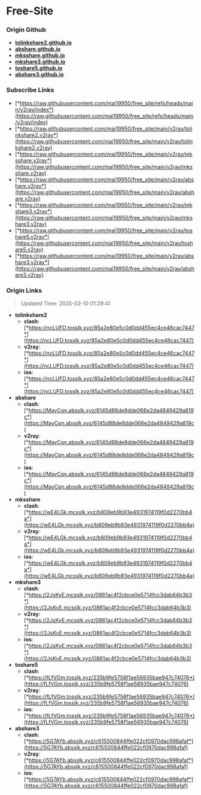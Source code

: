 # Free-Site

### Origin Github

- [**tolinkshare2.github.io**](https://github.com/tolinkshare2/tolinkshare2.github.io)
- [**abshare.github.io**](https://github.com/abshare/abshare.github.io)
- [**mksshare.github.io**](https://github.com/mksshare/mksshare.github.io)
- [**mkshare3.github.io**](https://github.com/mkshare3/mkshare3.github.io)
- [**toshare5.github.io**](https://github.com/toshare5/toshare5.github.io)
- [**abshare3.github.io**](https://github.com/abshare3/abshare3.github.io)

### Subscribe Links

- [*https://raw.githubusercontent.com/mai19950/free_site/refs/heads/main/v2ray/index*](https://raw.githubusercontent.com/mai19950/free_site/refs/heads/main/v2ray/index)
- [*https://raw.githubusercontent.com/mai19950/free_site/main/v2ray/tolinkshare2.v2ray*](https://raw.githubusercontent.com/mai19950/free_site/main/v2ray/tolinkshare2.v2ray)
- [*https://raw.githubusercontent.com/mai19950/free_site/main/v2ray/mksshare.v2ray*](https://raw.githubusercontent.com/mai19950/free_site/main/v2ray/mksshare.v2ray)
- [*https://raw.githubusercontent.com/mai19950/free_site/main/v2ray/abshare.v2ray*](https://raw.githubusercontent.com/mai19950/free_site/main/v2ray/abshare.v2ray)
- [*https://raw.githubusercontent.com/mai19950/free_site/main/v2ray/mkshare3.v2ray*](https://raw.githubusercontent.com/mai19950/free_site/main/v2ray/mkshare3.v2ray)
- [*https://raw.githubusercontent.com/mai19950/free_site/main/v2ray/toshare5.v2ray*](https://raw.githubusercontent.com/mai19950/free_site/main/v2ray/toshare5.v2ray)
- [*https://raw.githubusercontent.com/mai19950/free_site/main/v2ray/abshare3.v2ray*](https://raw.githubusercontent.com/mai19950/free_site/main/v2ray/abshare3.v2ray)

### Origin Links

> Updated Time: 2025-02-10 01:29:41

- **tolinkshare2**
  - **clash**: [*https://ncLUFD.tosslk.xyz/85a2e80e5c0d0dd455ec4ce46cac7447*](https://ncLUFD.tosslk.xyz/85a2e80e5c0d0dd455ec4ce46cac7447)
  - **v2ray**: [*https://ncLUFD.tosslk.xyz/85a2e80e5c0d0dd455ec4ce46cac7447*](https://ncLUFD.tosslk.xyz/85a2e80e5c0d0dd455ec4ce46cac7447)
  - **ios**: [*https://ncLUFD.tosslk.xyz/85a2e80e5c0d0dd455ec4ce46cac7447*](https://ncLUFD.tosslk.xyz/85a2e80e5c0d0dd455ec4ce46cac7447)
- **abshare**
  - **clash**: [*https://MayCqn.absslk.xyz/6145d88de8dde066e2da4849429a819c*](https://MayCqn.absslk.xyz/6145d88de8dde066e2da4849429a819c)
  - **v2ray**: [*https://MayCqn.absslk.xyz/6145d88de8dde066e2da4849429a819c*](https://MayCqn.absslk.xyz/6145d88de8dde066e2da4849429a819c)
  - **ios**: [*https://MayCqn.absslk.xyz/6145d88de8dde066e2da4849429a819c*](https://MayCqn.absslk.xyz/6145d88de8dde066e2da4849429a819c)
- **mksshare**
  - **clash**: [*https://wE4LGk.mcsslk.xyz/b809eb9b93e4931974119f0d2270bb4a*](https://wE4LGk.mcsslk.xyz/b809eb9b93e4931974119f0d2270bb4a)
  - **v2ray**: [*https://wE4LGk.mcsslk.xyz/b809eb9b93e4931974119f0d2270bb4a*](https://wE4LGk.mcsslk.xyz/b809eb9b93e4931974119f0d2270bb4a)
  - **ios**: [*https://wE4LGk.mcsslk.xyz/b809eb9b93e4931974119f0d2270bb4a*](https://wE4LGk.mcsslk.xyz/b809eb9b93e4931974119f0d2270bb4a)
- **mkshare3**
  - **clash**: [*https://2JsKvE.mcsslk.xyz/0861ac4f2cbce0e5714fcc3dab64b3b3*](https://2JsKvE.mcsslk.xyz/0861ac4f2cbce0e5714fcc3dab64b3b3)
  - **v2ray**: [*https://2JsKvE.mcsslk.xyz/0861ac4f2cbce0e5714fcc3dab64b3b3*](https://2JsKvE.mcsslk.xyz/0861ac4f2cbce0e5714fcc3dab64b3b3)
  - **ios**: [*https://2JsKvE.mcsslk.xyz/0861ac4f2cbce0e5714fcc3dab64b3b3*](https://2JsKvE.mcsslk.xyz/0861ac4f2cbce0e5714fcc3dab64b3b3)
- **toshare5**
  - **clash**: [*https://fLfVGm.tosslk.xyz/235b9fe5758f1ae56935bae947c74076*](https://fLfVGm.tosslk.xyz/235b9fe5758f1ae56935bae947c74076)
  - **v2ray**: [*https://fLfVGm.tosslk.xyz/235b9fe5758f1ae56935bae947c74076*](https://fLfVGm.tosslk.xyz/235b9fe5758f1ae56935bae947c74076)
  - **ios**: [*https://fLfVGm.tosslk.xyz/235b9fe5758f1ae56935bae947c74076*](https://fLfVGm.tosslk.xyz/235b9fe5758f1ae56935bae947c74076)
- **abshare3**
  - **clash**: [*https://5G7AYb.absslk.xyz/c615500844ffe022cf0970dac998afaf*](https://5G7AYb.absslk.xyz/c615500844ffe022cf0970dac998afaf)
  - **v2ray**: [*https://5G7AYb.absslk.xyz/c615500844ffe022cf0970dac998afaf*](https://5G7AYb.absslk.xyz/c615500844ffe022cf0970dac998afaf)
  - **ios**: [*https://5G7AYb.absslk.xyz/c615500844ffe022cf0970dac998afaf*](https://5G7AYb.absslk.xyz/c615500844ffe022cf0970dac998afaf)
